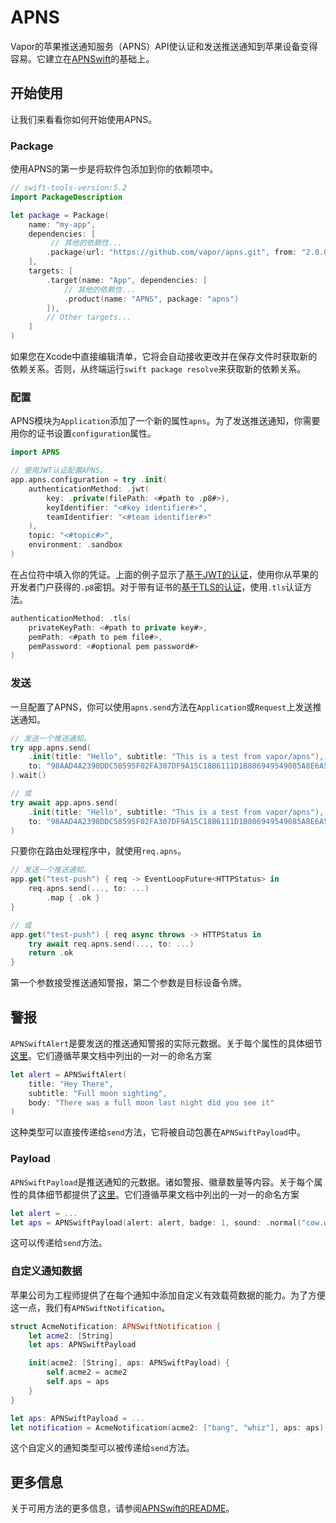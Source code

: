 # APNS

Vapor的苹果推送通知服务（APNS）API使认证和发送推送通知到苹果设备变得容易。它建立在[APNSwift](https://github.com/kylebrowning/APNSwift)的基础上。

## 开始使用

让我们来看看你如何开始使用APNS。

### Package

使用APNS的第一步是将软件包添加到你的依赖项中。

```swift
// swift-tools-version:5.2
import PackageDescription

let package = Package(
    name: "my-app",
    dependencies: [
         // 其他的依赖性...
        .package(url: "https://github.com/vapor/apns.git", from: "2.0.0"),
    ],
    targets: [
        .target(name: "App", dependencies: [
            // 其他的依赖性...
            .product(name: "APNS", package: "apns")
        ]),
        // Other targets...
    ]
)
```

如果您在Xcode中直接编辑清单，它将会自动接收更改并在保存文件时获取新的依赖关系。否则，从终端运行`swift package resolve`来获取新的依赖关系。

### 配置

APNS模块为`Application`添加了一个新的属性`apns`。为了发送推送通知，你需要用你的证书设置`configuration`属性。

```swift
import APNS

// 使用JWT认证配置APNS。
app.apns.configuration = try .init(
    authenticationMethod: .jwt(
        key: .private(filePath: <#path to .p8#>),
        keyIdentifier: "<#key identifier#>",
        teamIdentifier: "<#team identifier#>"
    ),
    topic: "<#topic#>",
    environment: .sandbox
)
```

在占位符中填入你的凭证。上面的例子显示了[基于JWT的认证](https://developer.apple.com/documentation/usernotifications/setting_up_a_remote_notification_server/establishing_a_token-based_connection_to_apns)，使用你从苹果的开发者门户获得的`.p8`密钥。对于带有证书的[基于TLS的认证](https://developer.apple.com/documentation/usernotifications/setting_up_a_remote_notification_server/establishing_a_certificate-based_connection_to_apns)，使用`.tls`认证方法。

```swift
authenticationMethod: .tls(
    privateKeyPath: <#path to private key#>,
    pemPath: <#path to pem file#>,
    pemPassword: <#optional pem password#>
)
```

### 发送

一旦配置了APNS，你可以使用`apns.send`方法在`Application`或`Request`上发送推送通知。

```swift
// 发送一个推送通知。
try app.apns.send(
    .init(title: "Hello", subtitle: "This is a test from vapor/apns"),
    to: "98AAD4A2398DDC58595F02FA307DF9A15C18B6111D1B806949549085A8E6A55D"
).wait()

// 或
try await app.apns.send(
    .init(title: "Hello", subtitle: "This is a test from vapor/apns"),
    to: "98AAD4A2398DDC58595F02FA307DF9A15C18B6111D1B806949549085A8E6A55D"
)
```

只要你在路由处理程序中，就使用`req.apns`。

```swift
// 发送一个推送通知。
app.get("test-push") { req -> EventLoopFuture<HTTPStatus> in
    req.apns.send(..., to: ...)
        .map { .ok }
}

// 或
app.get("test-push") { req async throws -> HTTPStatus in
    try await req.apns.send(..., to: ...) 
    return .ok
}
```

第一个参数接受推送通知警报，第二个参数是目标设备令牌。

## 警报

`APNSwiftAlert`是要发送的推送通知警报的实际元数据。关于每个属性的具体细节[这里](https://developer.apple.com/library/archive/documentation/NetworkingInternet/Conceptual/RemoteNotificationsPG/PayloadKeyReference.html)。它们遵循苹果文档中列出的一对一的命名方案

```swift
let alert = APNSwiftAlert(
    title: "Hey There", 
    subtitle: "Full moon sighting", 
    body: "There was a full moon last night did you see it"
)
```

这种类型可以直接传递给`send`方法，它将被自动包裹在`APNSwiftPayload`中。

### Payload

`APNSwiftPayload`是推送通知的元数据。诸如警报、徽章数量等内容。关于每个属性的具体细节都提供了[这里](https://developer.apple.com/library/archive/documentation/NetworkingInternet/Conceptual/RemoteNotificationsPG/PayloadKeyReference.html)。它们遵循苹果文档中列出的一对一的命名方案

```swift
let alert = ...
let aps = APNSwiftPayload(alert: alert, badge: 1, sound: .normal("cow.wav"))
```

这可以传递给`send`方法。

### 自定义通知数据

苹果公司为工程师提供了在每个通知中添加自定义有效载荷数据的能力。为了方便这一点，我们有`APNSwiftNotification`。

```swift
struct AcmeNotification: APNSwiftNotification {
    let acme2: [String]
    let aps: APNSwiftPayload

    init(acme2: [String], aps: APNSwiftPayload) {
        self.acme2 = acme2
        self.aps = aps
    }
}

let aps: APNSwiftPayload = ...
let notification = AcmeNotification(acme2: ["bang", "whiz"], aps: aps)
```

这个自定义的通知类型可以被传递给`send`方法。

## 更多信息

关于可用方法的更多信息，请参阅[APNSwift的README](https://github.com/kylebrowning/APNSwift)。
